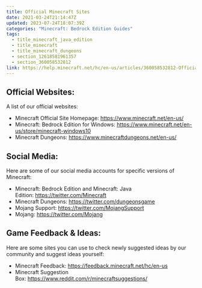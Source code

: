 ```yaml
---
title: Official Minecraft Sites
date: 2021-03-24T21:14:47Z
updated: 2023-07-24T18:07:39Z
categories: "Minecraft: Bedrock Edition Guides"
tags:
  - title_minecraft_java_edition
  - title_minecraft
  - title_minecraft_dungeons
  - section_12618581961357
  - section_360058532812
link: https://help.minecraft.net/hc/en-us/articles/360058532812-Official-Minecraft-Sites
---
```


## Official Websites: 

A list of our official websites: 

- Minecraft Official Site Homepage: <https://www.minecraft.net/en-us/> 
- Minecraft: Bedrock Edition for Windows: <https://www.minecraft.net/en-us/store/minecraft-windows10> 
- Minecraft Dungeons: <https://www.minecraftdungeons.net/en-us/> 

## Social Media: 

Here are some of our social media accounts for specific versions of Minecraft: 

- Minecraft: Bedrock Edition and Minecraft: Java Edition: <https://twitter.com/Minecraft> 
- Minecraft Dungeons: <https://twitter.com/dungeonsgame> 
- Mojang Support: <https://twitter.com/MojangSupport> 
- Mojang: <https://twitter.com/Mojang> 

## Game Feedback & Ideas: 

Here are some sites you can use to check newly suggested ideas by our community and suggest ideas yourself:

- Minecraft Feedback: <https://feedback.minecraft.net/hc/en-us> 
- Minecraft Suggestion Box: <https://www.reddit.com/r/minecraftsuggestions/>
